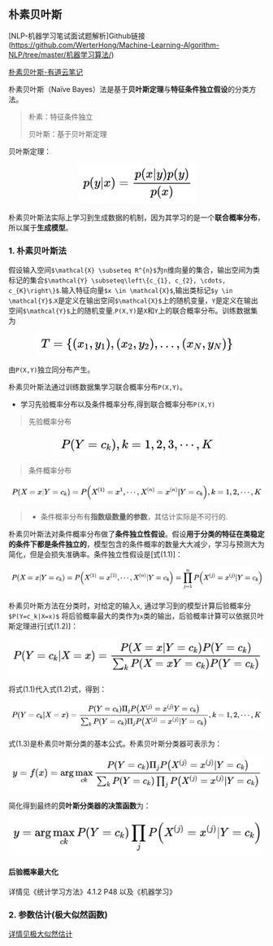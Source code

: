 ## 朴素贝叶斯

[NLP-机器学习笔试面试题解析]Github链接(https://github.com/WerterHong/Machine-Learning-Algorithm-NLP/tree/master/机器学习算法/)

[朴素贝叶斯-有道云笔记](http://note.youdao.com/noteshare?id=0693c471d86002cc0bae2403a96e6632&sub=B89A3590BCC74A21BAA0183AE3418CDD)

朴素贝叶斯（Naïve Bayes）法是基于**贝叶斯定理**与**特征条件独立假设**的分类方法。
> 朴素：特征条件独立
>
> 贝叶斯：基于贝叶斯定理

贝叶斯定理：

<p align="center">
<img src="../img/NaiveBayes/Bayes-1.png" />
</p>

朴素贝叶斯法实际上学习到生成数据的机制，因为其学习的是一个**联合概率分布**，所以属于**生成模型**。

### 1. 朴素贝叶斯法

假设输入空间`$\mathcal{X} \subseteq R^{n}$`为`n`维向量的集合，输出空间为类标记的集合`$\mathcal{Y} \subseteq\left\{c_{1}, c_{2}, \cdots, c_{K}\right\}$`.输入特征向量`$x \in \mathcal{X}$`,输出类标记`$y \in \mathcal{Y}$`.`X`是定义在输出空间`$\mathcal{X}$`上的随机变量，`Y`是定义在输出空间`$\mathcal{Y}$`上的随机变量.`P(X,Y)`是`X`和`Y`上的联合概率分布。训练数据集为

<p align="center">
<img src="../img/NaiveBayes/Bayes-2.png" />
</p>

由`P(X,Y)`独立同分布产生。

朴素贝叶斯法通过训练数据集学习联合概率分布`P(X,Y)`。
- 学习先验概率分布以及条件概率分布,得到联合概率分布`P(X,Y)`
> 先验概率分布

<p align="center">
<img src="../img/NaiveBayes/Bayes-3.png" />
</p>

> 条件概率分布

<p align="center">
<img src="../img/NaiveBayes/Bayes-4.png" />
</p>

> - 条件概率分布有**指数级数量的参数**，其估计实际是不可行的.

朴素贝叶斯法对条件概率分布做了**条件独立性假设**。假设**用于分类的特征在类稳定的条件下都是条件独立的**，模型包含的条件概率的数量大大减少，学习与预测大为简化，但是会损失准确率。条件独立性假设是[式(1.1)]：

<p align="center">
<img src="../img/NaiveBayes/Bayes-5.png" />
</p>

朴素贝叶斯方法在分类时，对给定的输入`x`, 通过学习到的模型计算后验概率分`$P(Y=c_k|X=x)$` 将后验概率最大的类作为`x`类的输出，后验概率计算可以依据贝叶斯定理进行[式(1.2)]：

<p align="center">
<img src="../img/NaiveBayes/Bayes-6.png" />
</p>

将式(1.1)代入式(1.2)式，得到：

<p align="center">
<img src="../img/NaiveBayes/Bayes-7.png" />
</p>

式(1.3)是朴素贝叶斯分类的基本公式。朴素贝叶斯分类器可表示为：

<p align="center">
<img src="../img/NaiveBayes/Bayes-8.png" />
</p>

简化得到最终的**贝叶斯分类器的决策函数**为：

<p align="center">
<img src="../img/NaiveBayes/Bayes-9.png" />
</p>

#### 后验概率最大化

详情见《统计学习方法》4.1.2  P48 以及《机器学习》

### 2. 参数估计(极大似然函数)

[详情见极大似然估计](https://github.com/WerterHong/Machine-Learning-Algorithm-NLP/tree/master/机器学习算法/极大似然估计.md)
